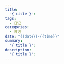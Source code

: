 ```yaml
---
title:
  "{ title }": 
tags:
  - 日记
categories:
  - 日记
date: "{{date}}-{{time}}"
summary:
  "{ title }": 
description:
  "{ title }":
---
```


